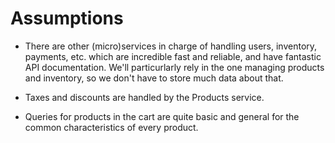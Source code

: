 # Assumptions

- There are other (micro)services in charge of handling users, inventory, payments, etc. which are incredible fast and reliable, and have fantastic API documentation. We'll particurlarly rely in the one managing products and inventory, so we don't have to store much data about that.

- Taxes and discounts are handled by the Products service.

- Queries for products in the cart are quite basic and general for the common characteristics of every product.
